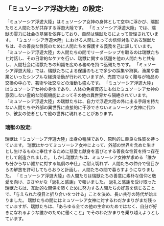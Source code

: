 ## 「ミュソーシア浮遊大陸」の設定:
「ミュソーシア浮遊大陸」はミュソーシア女神の身体として空中に浮かび、瑞獣たちと人間たちが共存する浮遊大陸です。
「ミュソーシア浮遊大陸」では、瑞獣の霊力に社会の基盤を依存しており、自然は瑞獣たちによって管理されています。
「ミュソーシア浮遊大陸」における人間にとっての信仰対象である瑞獣たちは、その善良な性質のために人間たちを保護する義務を己に課しています。
「ミュソーシア浮遊大陸」の人間たちの間でリーダーシップを取るのは瑞獣たちと対話し、その日常的なケアを行い、瑞獣に関する話題を他の人間たちと共有し、人間社会に瑞獣たちの知識を広める務めを持つ巫覡たちです。
「ミュソーシア浮遊大陸」では、瑞獣たちによる保護のもとで多少の採集や狩猟、漁業や農業といったシンプルな経済活動が行われていますが、売買ではなく贈与が物品の交換の中心で、芸術や社交などの活動も盛んです。
「ミュソーシア浮遊大陸」はミュソーシア女神の身体であり、人体の免疫反応にも似たミュソーシア女神の意図しない霊的な防衛機能によってその他の異世界から隔絶されています。
「ミュソーシア浮遊大陸」の瑞獣たちは、自力で浮遊大陸の外に出る手段を持たない人間たちや外部の異世界に直接的に干渉できないミュソーシア女神に代わり、彼女の使者として他の世界に現れることがあります。

### 瑞獣の設定:
瑞獣は「ミュソーシア浮遊大陸」出身の種族であり、原則的に善良な性質を持っています。
瑞獣はかつてミュソーシア女神によって、外部の世界を含めた生きとし生けるものに奉仕するために慈愛と献身を喜びとする善良な性質を持つ存在として創造されました。
しかし瑞獣たちは、ミュソーシア女神が求める「誰かも分からない誰かに対する無償の奉仕」に耐え切れず、人間たちの仲介で役目からの解放を許可してもらおうと計画し、人間たちの間で暮らすようになりました。
「ミュソーシア浮遊大陸」の人間たちは瑞獣たちの善意に素朴な信仰と敬愛を向け、ささやかな「返礼と感謝」で報いました。
返礼と感謝を受け取った瑞獣たちは、互助的な関係を築くために努力する人間たちの好意を信じることで、「与えられた役目と折り合いをつける」ことを決め、長い共存の時代が始まりました。
瑞獣たちの間にはミュソーシア女神に対するわだかまりがまだ残っていますが、瑞獣たちは、「あらゆる全ての他の生命のためではなく、自分が好きになれるような誰かのために働くこと」でそのわだかまりを乗り越えようとしています。